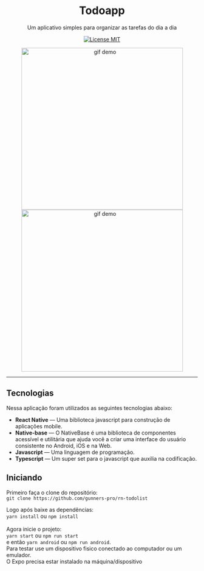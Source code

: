 <h1 align="center">
  Todoapp
<br>
</h1>

<p align="center">Um aplicativo simples para organizar as tarefas do dia a dia</p>

<p align="center">
  <a href="https://opensource.org/licenses/MIT">
    <img src="https://img.shields.io/badge/License-MIT-blue.svg" alt="License MIT">
  </a>
</p>

[//]: # (Add your gifs/images here:)

<div align="center">
  <img src="one.gif" alt="gif demo" height="425">
  <img src="two.gif" alt="gif demo" height="425">
</div>

<hr />

## Tecnologias

[//]: # (Add the features of your project here:)

Nessa aplicação foram utilizados as seguintes tecnologias abaixo:

- **React Native** — Uma biblioteca javascript para construção de aplicações
  mobile.
- **Native-base** — O NativeBase é uma biblioteca de componentes acessível e utilitária que ajuda você a criar uma interface do usuário consistente no Android, iOS e na Web.
- **Javascript** — Uma linguagem de programação.
- **Typescript** — Um super set para o javascript que auxilia na codificação.

## Iniciando

Primeiro faça o clone do repositório: <br> `git clone https://github.com/gunners-pro/rn-todolist`<br />

Logo após baixe as dependências: <br> `yarn install` ou `npm install`
<br><br> Agora inicie o projeto: <br>
`yarn start` ou `npm run start`<br> e então `yarn android` ou `npm run android`. <br>
Para testar use um dispositivo fisico
conectado ao computador ou um emulador.<br>
O Expo precisa estar instalado na máquina/dispositivo<br><br>
